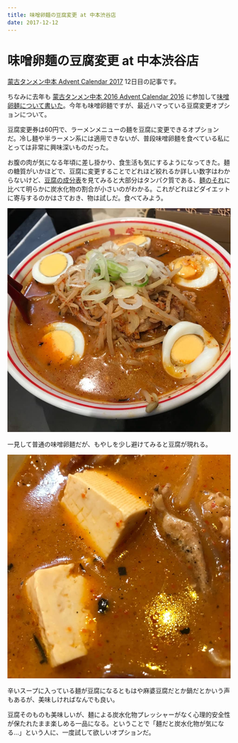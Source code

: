 ```yaml
---
title: 味噌卵麺の豆腐変更 at 中本渋谷店
date: 2017-12-12
---
```


# 味噌卵麺の豆腐変更 at 中本渋谷店

[蒙古タンメン中本 Advent Calendar 2017](https://adventar.org/calendars/2135) 12日目の記事です。

ちなみに去年も [蒙古タンメン中本 2016 Advent Calendar 2016](https://adventar.org/calendars/1344) に参加して[味噌卵麺について書いた](/posts/2016/nakamoto.html)。今年も味噌卵麺ですが、最近ハマっている豆腐変更オプションについて。

豆腐変更券は60円で、ラーメンメニューの麺を豆腐に変更できるオプションだ。冷し麺や半ラーメン系には適用できないが、普段味噌卵麺を食べている私にとっては非常に興味深いものだった。

お腹の肉が気になる年頃に差し掛かり、食生活も気にするようになってきた。麺の糖質がいかほどで、豆腐に変更することでどれほど絞れるか詳しい数字はわからないけど、[豆腐の成分表](https://g.co/kgs/PhfnUm)を見てみると大部分はタンパク質である、[麺のそれ](https://g.co/kgs/4A732y)に比べて明らかに炭水化物の割合が小さいのがわかる。これがどれほどダイエットに寄与するのかはさておき、物は試しだ。食べてみよう。

![味噌卵麺の豆腐変更](/img/posts/2017/nakamoto/misoranmen.jpg)

一見して普通の味噌卵麺だが、もやしを少し避けてみると豆腐が現れる。

![豆腐変更オプションの豆腐](/img/posts/2017/nakamoto/tofu.jpg)

辛いスープに入っている麺が豆腐になるともはや麻婆豆腐だとか鍋だとかいう声もあるが、美味しければなんでも良い。

豆腐そのものも美味しいが、麺による炭水化物プレッシャーがなく心理的安全性が保たれたまま楽しめる一品になる。ということで「麺だと炭水化物が気になる…」という人に、一度試して欲しいオプションだ。
